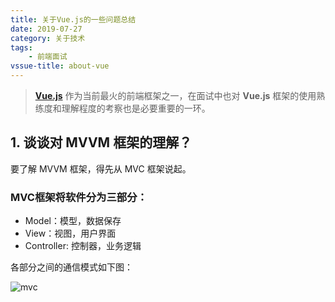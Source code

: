 ```yaml
---
title: 关于Vue.js的一些问题总结
date: 2019-07-27
category: 关于技术
tags: 
	- 前端面试
vssue-title: about-vue
---
```


> **[Vue.js](https://vuejs.org/)** 作为当前最火的前端框架之一，在面试中也对 **Vue.js** 框架的使用熟练度和理解程度的考察也是必要重要的一环。

## 1. 谈谈对 MVVM 框架的理解？

要了解 MVVM 框架，得先从 MVC 框架说起。

### MVC框架将软件分为三部分：
* Model：模型，数据保存
* View：视图，用户界面
* Controller: 控制器，业务逻辑

各部分之间的通信模式如下图：

![mvc](http://images.iamtaoxin.com/2019-07-27-mvc.png)

